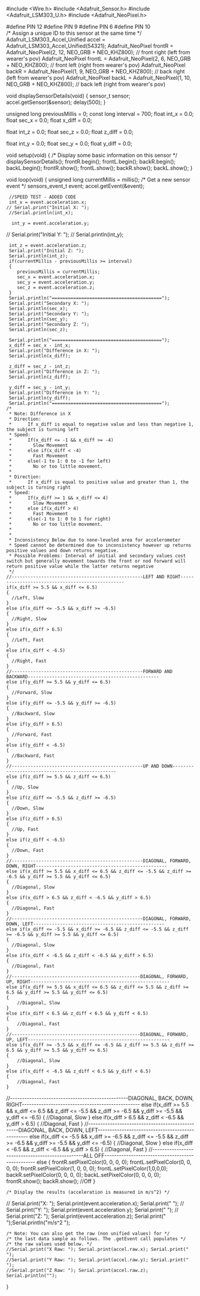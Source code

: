 #include <Wire.h>
#include <Adafruit_Sensor.h>
#include <Adafruit_LSM303_U.h>
#include <Adafruit_NeoPixel.h>

#define PIN 12
#define PIN 9
#define PIN 6
#define PIN 10      
/* Assign a unique ID to this sensor at the same time */
Adafruit_LSM303_Accel_Unified accel = Adafruit_LSM303_Accel_Unified(54321);
Adafruit_NeoPixel frontR = Adafruit_NeoPixel(2, 12, NEO_GRB + NEO_KHZ800); // front right (left from wearer's pov)
Adafruit_NeoPixel frontL = Adafruit_NeoPixel(2, 6, NEO_GRB + NEO_KHZ800);  // front left (right from wearer's pov)
Adafruit_NeoPixel backR = Adafruit_NeoPixel(1, 9, NEO_GRB + NEO_KHZ800);  // back right (left from wearer's pov)
Adafruit_NeoPixel backL = Adafruit_NeoPixel(1, 10, NEO_GRB + NEO_KHZ800);  // back left (right from wearer's pov)

void displaySensorDetails(void)
{
  sensor_t sensor;
  accel.getSensor(&sensor);
  delay(500);
}

unsigned long previousMillis = 0;
const long interval = 700;
float int_x = 0.0;
float sec_x = 0.0;
float x_diff = 0.0;

float int_z = 0.0;
float sec_z = 0.0;
float z_diff = 0.0;

float int_y = 0.0;
float sec_y = 0.0;
float y_diff = 0.0;

void setup(void)
{
    /* Display some basic information on this sensor */
    displaySensorDetails();
    frontR.begin();
    frontL.begin();
    backR.begin();
    backL.begin();
    frontR.show();
    frontL.show();
    backR.show();
    backL.show();
}

void loop(void)
{
    unsigned long currentMillis = millis();
    /* Get a new sensor event */
    sensors_event_t event;
    accel.getEvent(&event);
  
     //SPEED TEST - ADDED CODE
     int_x = event.acceleration.x;
    // Serial.print("Initial X: ");
     //Serial.println(int_x);
  
      int_y = event.acceleration.y;
  //    Serial.print("Initial Y: ");
    //  Serial.println(int_y);
  
     int_z = event.acceleration.z;
     Serial.print("Initial Z: ");
     Serial.println(int_z);
     if(currentMillis - previousMillis >= interval)
     {
        previousMillis = currentMillis;
        sec_x = event.acceleration.x;
        sec_y = event.acceleration.y;
        sec_z = event.acceleration.z;
     }
     Serial.println("=========================================");
     Serial.print("Secondary X: ");
     Serial.println(sec_x);
     Serial.print("Secondary Y: ");
     Serial.println(sec_y);
     Serial.print("Secondary Z: ");
     Serial.println(sec_z);
     
     Serial.println("=========================================");
     x_diff = sec_x - int_x;
     Serial.print("Difference in X: "); 
     Serial.println(x_diff);
  
     z_diff = sec_z - int_z;
     Serial.print("Difference in Z: "); 
     Serial.println(z_diff);
  
     y_diff = sec_y - int_y;
     Serial.print("Difference in Y: ");
     Serial.println(y_diff);
     Serial.println("=========================================");
    /*
     * Note: Difference in X 
     * Direction:
     *      If x_diff is equal to negative value and less than negative 1, the subject is turning left
     * Speed:
     *      If(x_diff <= -1 && x_diff >= -4)
     *        Slow Movement
     *      else if(x_diff < -4)
     *        Fast Movement
     *      else(-1 to 1: 0 to -1 for left)
     *        No or too little movement.
     *        
     * Direction:
     *      If x_diff is equal to positive value and greater than 1, the subject is turning right
     * Speed:
     *      If(x_diff >= 1 && x_diff <= 4)
     *        Slow Movement
     *      else if(x_diff > 4)
     *        Fast Movement
     *      else(-1 to 1: 0 to 1 for right)
     *        No or too little movement.
     * 
     * 
     * Inconsistency Below due to none-leveled area for accelerometer
     * Speed cannot be determined due to inconsistency however up returns positive values and down returns negative.
     * Possible Problems: Interval of initial and secondary values cost switch but generally movement towards the front or nod forward will return positive value while the latter returns negative
     */
    //-------------------------------------------------LEFT AND RIGHT-------------------------------------------------
    if(x_diff >= 5.5 && x_diff <= 6.5)
    {
      //Left, Slow
    }
    else if(x_diff <= -5.5 && x_diff >= -6.5)
    {
      //Right, Slow
    }
    else if(x_diff > 6.5)
    {
      //Left, Fast
    }
    else if(x_diff < -6.5)
    {
      //Right, Fast
    }
    //-------------------------------------------------FORWARD AND BACKWARD-------------------------------------------------
    else if(y_diff >= 5.5 && y_diff <= 6.5)
    {
      //Forward, Slow
    }
    else if(y_diff <= -5.5 && y_diff >= -6.5)
    {
      //Backward, Slow
    }
    else if(y_diff > 6.5)
    {
      //Forward, Fast
    }
    else if(y_diff < -6.5)
    {
      //Backward, Fast
    }
    //-------------------------------------------------UP AND DOWN-------------------------------------------------
    else if(z_diff >= 5.5 && z_diff <= 6.5)
    {
      //Up, Slow
    }
    else if(z_diff <= -5.5 && z_diff >= -6.5)
    {
      //Down, Slow
    }
    else if(z_diff > 6.5)
    {
      //Up, Fast
    }
    else if(z_diff < -6.5)
    {
      //Down, Fast
    }
    //-------------------------------------------------DIAGONAL, FORWARD, DOWN, RIGHT-------------------------------------------------
    else if(x_diff >= 5.5 && x_diff <= 6.5 && z_diff <= -5.5 && z_diff >= -6.5 && y_diff >= 5.5 && y_diff <= 6.5)
    {
      //Diagonal, Slow
    }
    else if(x_diff > 6.5 && z_diff < -6.5 && y_diff > 6.5)
    {
      //Diagonal, Fast
    }
    //-------------------------------------------------DIAGONAL, FORWARD, DOWN, LEFT-------------------------------------------------
    else if(x_diff <= -5.5 && x_diff >= -6.5 && z_diff <= -5.5 && z_diff >= -6.5 && y_diff >= 5.5 && y_diff <= 6.5)
    {
      //Diagonal, Slow
    }
    else if(x_diff < -6.5 && z_diff < -6.5 && y_diff > 6.5)
    {
      //Diagonal, Fast
    }
    //------------------------------------------------DIAGONAL, FORWARD, UP, RIGHT----------------------------------------------------
    else if(x_diff >= 5.5 && x_diff <= 6.5 && z_diff <= 5.5 && z_diff >= 6.5 && y_diff >= 5.5 && y_diff <= 6.5)
    {
        //Diagonal, Slow
    }
    else if(x_diff < 6.5 && z_diff < 6.5 && y_diff < 6.5)
    {
        //Diagonal, Fast
    }
    //------------------------------------------------DIAGONAL, FORWARD, UP, LEFT-----------------------------------------------------
    else if(x_diff >= -5.5 && x_diff <= -6.5 && z_diff >= 5.5 && z_diff >= 6.5 && y_diff >= 5.5 && y_diff <= 6.5)
    {
        //Diagonal, Slow
    }
    else if(x_diff < -6.5 && z_diff < 6.5 && y_diff < 6.5)
    {
        //Diagonal, Fast
    }
   //-------------------------------------------------DIAGONAL, BACK, DOWN, RIGHT-------------------------------------------------
    else if(x_diff >= 5.5 && x_diff <= 6.5 && z_diff <= -5.5 && z_diff >= -6.5 && y_diff >= -5.5 && y_diff <= -6.5)
    {
      //Diagonal, Slow
    }
    else if(x_diff > 6.5 && z_diff < -6.5 && y_diff > 6.5)
    {
      //Diagonal, Fast
    }
    //-------------------------------------------------DIAGONAL, BACK, DOWN, LEFT-------------------------------------------------
    else if(x_diff <= -5.5 && x_diff >= -6.5 && z_diff <= -5.5 && z_diff >= -6.5 && y_diff >= -5.5 && y_diff <= -6.5)
    {
      //Diagonal, Slow
    }
    else if(x_diff < -6.5 && z_diff < -6.5 && y_diff > 6.5)
    {
      //Diagonal, Fast
    }
    //-------------------------------------------------ALL OFF-------------------------------------------------
    else
    {
      frontR.setPixelColor(0, 0, 0, 0);
      frontL.setPixelColor(0, 0, 0, 0);
      frontR.setPixelColor(1, 0, 0, 0);
      frontL.setPixelColor(1,0,0,0);
      backR.setPixelColor(0, 0, 0, 0);
      backL.setPixelColor(0, 0, 0, 0);
      frontR.show();
      backR.show();
      //Off
    }
  
    /* Display the results (acceleration is measured in m/s^2) */
  //  Serial.print("X: "); Serial.print(event.acceleration.x); Serial.print("  ");
  //  Serial.print("Y: "); Serial.print(event.acceleration.y); Serial.print("  ");
  //  Serial.print("Z: "); Serial.print(event.acceleration.z); Serial.print("  ");Serial.println("m/s^2 ");
  
    /* Note: You can also get the raw (non unified values) for */
    /* the last data sample as follows. The .getEvent call populates */
    /* the raw values used below. */
    //Serial.print("X Raw: "); Serial.print(accel.raw.x); Serial.print("  ");
    //Serial.print("Y Raw: "); Serial.print(accel.raw.y); Serial.print("  ");
    //Serial.print("Z Raw: "); Serial.print(accel.raw.z); Serial.println("");
}